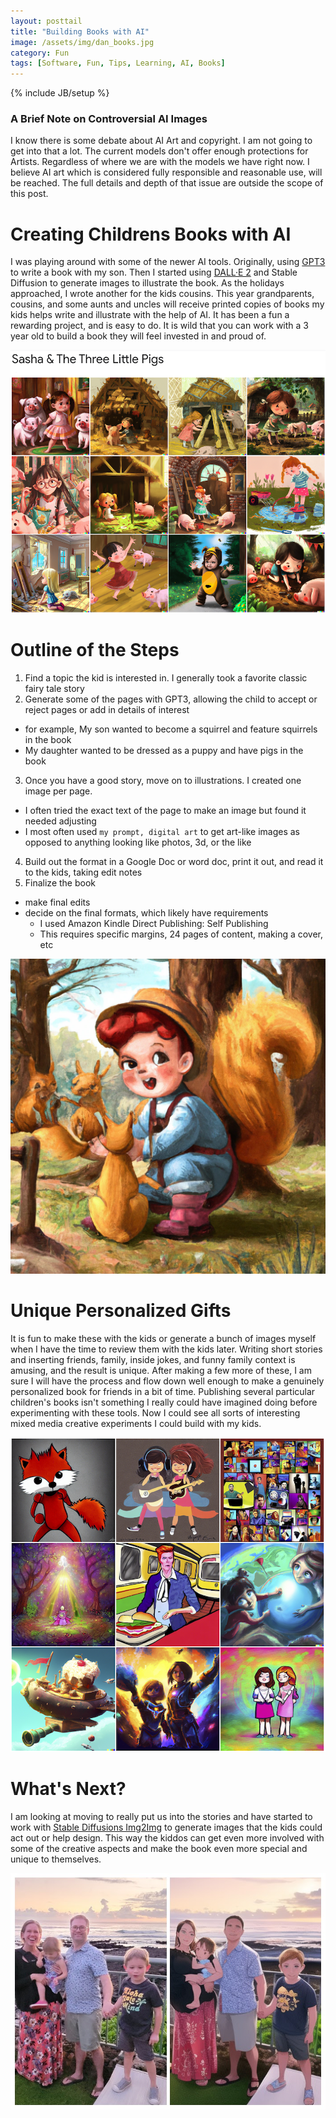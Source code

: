 ```yaml
---
layout: posttail
title: "Building Books with AI"
image: /assets/img/dan_books.jpg
category: Fun
tags: [Software, Fun, Tips, Learning, AI, Books]
---
```

{% include JB/setup %}

### A Brief Note on Controversial AI Images

I know there is some debate about AI Art and copyright. I am not going to get into that a lot. The current models don't offer enough protections for Artists. Regardless of where we are with the models we have right now. I believe AI art which is considered fully responsible and reasonable use, will be reached. The full details and depth of that issue are outside the scope of this post.

# Creating Childrens Books with AI

I was playing around with some of the newer AI tools. Originally, using [GPT3](https://openai.com/blog/gpt-3-apps/) to write a book with my son. Then I started using [DALL·E 2](https://openai.com/dall-e-2/) and Stable Diffusion to generate images to illustrate the book. As the holidays approached, I wrote another for the kids cousins. This year grandparents, cousins, and some aunts and uncles will receive printed copies of books my kids helps write and illustrate with the help of AI. It has been a fun a rewarding project, and is easy to do. It is wild that you can work with a 3 year old to build a book they will feel invested in and proud of.

![Sasha and the three pigs](/assets/img/sasha_pig_cover.png)

# Outline of the Steps

1. Find a topic the kid is interested in. I generally took a favorite classic fairy tale story
2. Generate some of the pages with GPT3, allowing the child to accept or reject pages or add in details of interest
  * for example, My son wanted to become a squirrel and feature squirrels in the book
  * My daughter wanted to be dressed as a puppy and have pigs in the book
3. Once you have a good story, move on to illustrations. I created one image per page.
  * I often tried the exact text of the page to make an image but found it needed adjusting
  * I most often used `my prompt, digital art` to get art-like images as opposed to anything looking like photos, 3d, or the like
4. Build out the format in a Google Doc or word doc, print it out, and read it to the kids, taking edit notes
5. Finalize the book
  * make final edits
  * decide on the final formats, which likely have requirements
    * I used Amazon Kindle Direct Publishing: Self Publishing
    * This requires specific margins, 24 pages of content, making a cover, etc

![My Son Theo as a squirrel](/assets/img/a_theo2_squ.png)

# Unique Personalized Gifts

It is fun to make these with the kids or generate a bunch of images myself when I have the time to review them with the kids later. Writing short stories and inserting friends, family, inside jokes, and funny family context is amusing, and the result is unique. After making a few more of these, I am sure I will have the process and flow down well enough to make a genuinely personalized book for friends in a bit of time. Publishing several particular children's books isn't something I really could have imagined doing before experimenting with these tools. Now I could see all sorts of interesting mixed media creative experiments I could build with my kids.

![The Cousins save the world](/assets/img/save-the-world-cover.png)

# What's Next?

I am looking at moving to really put us into the stories and have started to work with [Stable Diffusions Img2Img](https://huggingface.co/spaces/fffiloni/stable-diffusion-img2img) to generate images that the kids could act out or help design. This way the kiddos can get even more involved with some of the creative aspects and make the book even more special and unique to themselves.

![a img2img photo of our family](/assets/img/img2img-family.jpg)